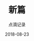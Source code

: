 ---
layout:     post
title:      "新篇"
subtitle:   "点滴记录"
date:       2018-08-23
author:     ""
header-img: "img/20180823header3.jpg"
---